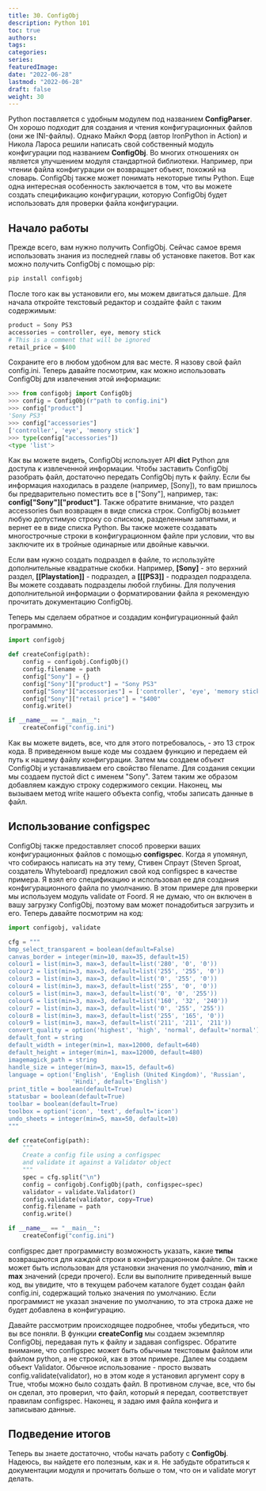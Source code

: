 ```yaml
---
title: 30. ConfigObj
description: Python 101
toc: true
authors:
tags:
categories:
series:
featuredImage:
date: "2022-06-28"
lastmod: "2022-06-28"
draft: false
weight: 30
---
```



Python поставляется с удобным модулем под названием **ConfigParser**. Он хорошо подходит для создания и чтения конфигурационных файлов (они же INI-файлы). Однако Майкл Форд (автор IronPython in Action) и Никола Лароса решили написать свой собственный модуль конфигурации под названием **ConfigObj**. Во многих отношениях он является улучшением модуля стандартной библиотеки. Например, при чтении файла конфигурации он возвращает объект, похожий на словарь. ConfigObj также может понимать некоторые типы Python. Еще одна интересная особенность заключается в том, что вы можете создать спецификацию конфигурации, которую ConfigObj будет использовать для проверки файла конфигурации.

## Начало работы

Прежде всего, вам нужно получить ConfigObj. Сейчас самое время использовать знания из последней главы об установке пакетов. Вот как можно получить ConfigObj с помощью pip:

```sh
pip install configobj
```

После того как вы установили его, мы можем двигаться дальше. Для начала откройте текстовый редактор и создайте файл с таким содержимым:

```python
product = Sony PS3
accessories = controller, eye, memory stick
# This is a comment that will be ignored
retail_price = $400
```

Сохраните его в любом удобном для вас месте. Я назову свой файл config.ini. Теперь давайте посмотрим, как можно использовать ConfigObj для извлечения этой информации:

```python
>>> from configobj import ConfigObj
>>> config = ConfigObj(r"path to config.ini")
>>> config["product"]
'Sony PS3'
>>> config["accessories"]
['controller', 'eye', 'memory stick']
>>> type(config["accessories"])
<type 'list'>

```

Как вы можете видеть, ConfigObj использует API **dict** Python для доступа к извлеченной информации. Чтобы заставить ConfigObj разобрать файл, достаточно передать ConfigObj путь к файлу. Если бы информация находилась в разделе (например, [Sony]), то вам пришлось бы предварительно поместить все в ["Sony"], например, так: **config["Sony"]["product"]**. Также обратите внимание, что раздел accessories был возвращен в виде списка строк. ConfigObj возьмет любую допустимую строку со списком, разделенным запятыми, и вернет ее в виде списка Python. Вы также можете создавать многострочные строки в конфигурационном файле при условии, что вы заключите их в тройные одинарные или двойные кавычки.

Если вам нужно создать подраздел в файле, то используйте дополнительные квадратные скобки. Например, **[Sony]** - это верхний раздел, **[[Playstation]]** - подраздел, а **[[[PS3]]** - подраздел подраздела. Вы можете создавать подразделы любой глубины. Для получения дополнительной информации о форматировании файла я рекомендую прочитать документацию ConfigObj.

Теперь мы сделаем обратное и создадим конфигурационный файл программно.

```python
import configobj

def createConfig(path):
    config = configobj.ConfigObj()
    config.filename = path
    config["Sony"] = {}
    config["Sony"]["product"] = "Sony PS3"
    config["Sony"]["accessories"] = ['controller', 'eye', 'memory stick']
    config["Sony"]["retail price"] = "$400"
    config.write()

if __name__ == "__main__":
    createConfig("config.ini")
```

Как вы можете видеть, все, что для этого потребовалось, - это 13 строк кода. В приведенном выше коде мы создаем функцию и передаем ей путь к нашему файлу конфигурации. Затем мы создаем объект ConfigObj и устанавливаем его свойство filename. Для создания секции мы создаем пустой dict с именем "Sony". Затем таким же образом добавляем каждую строку содержимого секции. Наконец, мы вызываем метод write нашего объекта config, чтобы записать данные в файл.

## Использование configspec

ConfigObj также предоставляет способ проверки ваших конфигурационных файлов с помощью **configspec**. Когда я упомянул, что собираюсь написать на эту тему, Стивен Спраут (Steven Sproat, создатель Whyteboard) предложил свой код configspec в качестве примера. Я взял его спецификацию и использовал ее для создания конфигурационного файла по умолчанию. В этом примере для проверки мы используем модуль validate от Foord. Я не думаю, что он включен в вашу загрузку ConfigObj, поэтому вам может понадобиться загрузить и его. Теперь давайте посмотрим на код:

```python
import configobj, validate

cfg = """
bmp_select_transparent = boolean(default=False)
canvas_border = integer(min=10, max=35, default=15)
colour1 = list(min=3, max=3, default=list('280', '0', '0'))
colour2 = list(min=3, max=3, default=list('255', '255', '0'))
colour3 = list(min=3, max=3, default=list('0', '255', '0'))
colour4 = list(min=3, max=3, default=list('255', '0', '0'))
colour5 = list(min=3, max=3, default=list('0', '0', '255'))
colour6 = list(min=3, max=3, default=list('160', '32', '240'))
colour7 = list(min=3, max=3, default=list('0', '255', '255'))
colour8 = list(min=3, max=3, default=list('255', '165', '0'))
colour9 = list(min=3, max=3, default=list('211', '211', '211'))
convert_quality = option('highest', 'high', 'normal', default='normal')
default_font = string
default_width = integer(min=1, max=12000, default=640)
default_height = integer(min=1, max=12000, default=480)
imagemagick_path = string
handle_size = integer(min=3, max=15, default=6)
language = option('English', 'English (United Kingdom)', 'Russian',
                  'Hindi', default='English')
print_title = boolean(default=True)
statusbar = boolean(default=True)
toolbar = boolean(default=True)
toolbox = option('icon', 'text', default='icon')
undo_sheets = integer(min=5, max=50, default=10)
"""

def createConfig(path):
    """
    Create a config file using a configspec
    and validate it against a Validator object
    """
    spec = cfg.split("\n")
    config = configobj.ConfigObj(path, configspec=spec)
    validator = validate.Validator()
    config.validate(validator, copy=True)
    config.filename = path
    config.write()

if __name__ == "__main__":
    createConfig("config.ini")
```

configspec дает программисту возможность указать, какие **типы** возвращаются для каждой строки в конфигурационном файле. Он также может быть использован для установки значения по умолчанию, **min** и **max** значений (среди прочего). Если вы выполните приведенный выше код, вы увидите, что в текущем рабочем каталоге будет создан файл config.ini, содержащий только значения по умолчанию. Если программист не указал значение по умолчанию, то эта строка даже не будет добавлена в конфигурацию.

Давайте рассмотрим происходящее подробнее, чтобы убедиться, что вы все поняли. В функции **createConfig** мы создаем экземпляр ConfigObj, передавая путь к файлу и задавая configspec. Обратите внимание, что configspec может быть обычным текстовым файлом или файлом python, а не строкой, как в этом примере. Далее мы создаем объект Validator. Обычное использование - просто вызвать config.validate(validator), но в этом коде я установил аргумент copy в True, чтобы можно было создать файл. В противном случае, все, что бы он сделал, это проверил, что файл, который я передал, соответствует правилам configspec. Наконец, я задаю имя файла конфига и записываю данные.

## Подведение итогов

Теперь вы знаете достаточно, чтобы начать работу с **ConfigObj**. Надеюсь, вы найдете его полезным, как и я. Не забудьте обратиться к документации модуля и прочитать больше о том, что он и validate могут делать.
